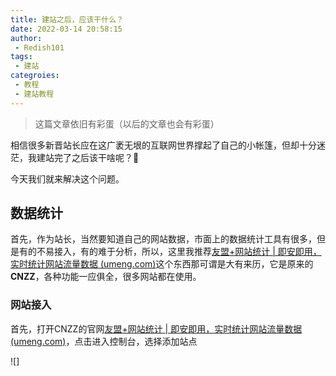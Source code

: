```yaml
---
title: 建站之后，应该干什么？
date: 2022-03-14 20:58:15
author: 
 - Redish101
tags:
 - 建站
categroies:
 - 教程
 - 建站教程
---
```


> 这篇文章依旧有彩蛋（以后的文章也会有彩蛋）

相信很多新晋站长应在这广袤无垠的互联网世界撑起了自己的小帐篷，但却十分迷茫，我建站完了之后该干啥呢？🤔️

今天我们就来解决这个问题。

## 数据统计

首先，作为站长，当然要知道自己的网站数据，市面上的数据统计工具有很多，但是有的不易接入，有的难于分析，所以，这里我推荐[友盟+网站统计 | 即安即用，实时统计网站流量数据 (umeng.com)](https://www.umeng.com/web)这个东西那可谓是大有来历，它是原来的**CNZZ**，各种功能一应俱全，很多网站都在使用。

### 网站接入

首先，打开CNZZ的官网[友盟+网站统计 | 即安即用，实时统计网站流量数据 (umeng.com)](https://www.umeng.com/web)，点击进入控制台，选择添加站点

![]

